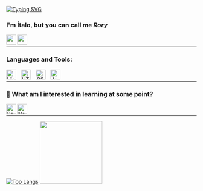 [![Typing SVG](https://readme-typing-svg.herokuapp.com?font=Montserrat&lines=Hey%2C+you're+finally+awake)](https://git.io/typing-svg)

### I'm Ítalo, but you can call me <i>Rory</i>

<a href="https://www.linkedin.com/in/italomagnov/"><img align="left" width="26px" src="https://cdn.jsdelivr.net/gh/devicons/devicon/icons/linkedin/linkedin-original.svg" /></a>
<a href="https://www.instagram.com/italomagnov/"><img align="left" width="26px" src="https://www.instagram.com/static/images/ico/favicon-192.png/68d99ba29cc8.png" /></a>

<br>

---

### Languages and Tools:

<img align="left" alt="Visual Studio Code" width="26px" src="https://cdn.jsdelivr.net/gh/devicons/devicon/icons/vscode/vscode-original.svg" style="padding-right:10px;" />
<img align="left" alt="HTML5" width="26px" src="https://cdn.jsdelivr.net/gh/devicons/devicon/icons/html5/html5-original.svg" style="padding-right:10px;" />
<img align="left" alt="CSS3" width="26px" src="https://cdn.jsdelivr.net/gh/devicons/devicon/icons/css3/css3-original.svg" style="padding-right:10px;" />
<img align="left" alt="JavaScript" width="26px" src="https://cdn.jsdelivr.net/gh/devicons/devicon/icons/javascript/javascript-original.svg" style="padding-right:10px;" />

<br>

---

### 👾 What am I interested in learning at some point?

<img align="left" alt="ReactJS" width="26px" src="https://cdn.jsdelivr.net/gh/devicons/devicon/icons/react/react-original.svg" />
<img align="left" alt="NextJs" width="26px" src="https://cdn.jsdelivr.net/gh/devicons/devicon/icons/nextjs/nextjs-original.svg" />

<br>

---

[![Top Langs](https://github-readme-stats.vercel.app/api/top-langs/?username=italomagnov&layout=compact&theme=material-palenight)](https://github.com/anuraghazra/github-readme-stats)
<img height="165em" src="https://github-readme-stats.vercel.app/api?username=italomagnov&show_icons=true&theme=gotham&include_all_commits=true&count_private=true"/>
